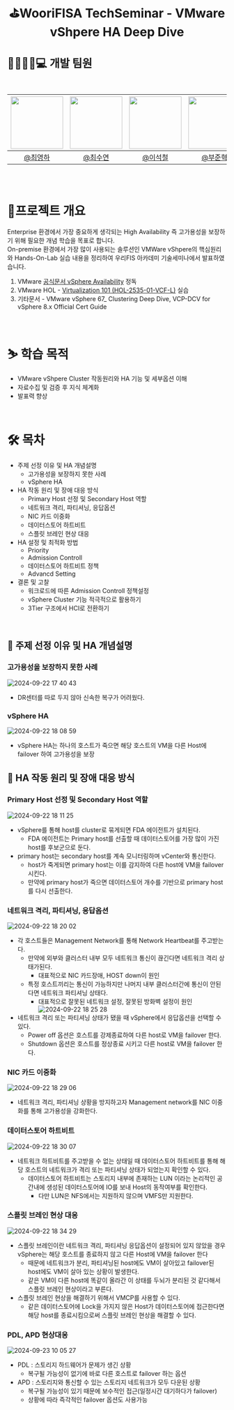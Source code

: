 # <p align="center">⛳WooriFISA TechSeminar - VMware vShpere HA Deep Dive

<h2 style="font-size: 25px;"> 👨‍👨‍👧‍👦💻 개발 팀원 <br>
<br>
    
|<img src="https://avatars.githubusercontent.com/u/64997345?v=4" width="120" height="120"/>|<img src="https://avatars.githubusercontent.com/u/86272865?v=4" width="120" height="120"/>|<img src="https://avatars.githubusercontent.com/u/90691610?v=4" width="120" height="120"/>|<img src="https://avatars.githubusercontent.com/u/127727927?v=4" width="120" height="120"/>
|:-:|:-:|:-:|:-:|
|[@최영하](https://github.com/ChoiYoungha)|[@최수연](https://github.com/lotuxsoo)|[@이석철](https://github.com/SeokCheol-Lee)|[@부준혁](https://github.com/BooJunhyuk) 



<br>

# 🙆프로젝트 개요
Enterprise 환경에서 가장 중요하게 생각되는 High Availability 즉 고가용성을 보장하기 위해 필요한 개념 학습을 목표로 합니다.<br>
On-premise 환경에서 가장 많이 사용되는 솔루션인 VMWare vShpere의 핵심원리와 Hands-On-Lab 실습 내용을 정리하여 우리FIS 아카데미 기술세미나에서 발표하였습니다.

1. VMware [공식문서 vSphere Availability](https://docs.vmware.com/en/VMware-vSphere/7.0/com.vmware.vsphere.avail.doc/GUID-33A65FF7-DA22-4DC5-8B18-5A7F97CCA536.html) 정독
2. VMware HOL - [Virtualization 101 (HOL-2535-01-VCF-L)](https://labs.hol.vmware.com/HOL/catalog/lab/13928) 실습
3. 기타문서 - VMware vSphere 67_ Clustering Deep Dive, VCP-DCV for vSphere 8.x Official Cert Guide
<br>

# ⛷ 학습 목적
- VMware vShpere Cluster 작동원리와 HA 기능 및 세부옵션 이해
- 자료수집 및 검증 후 지식 체계화
- 발표력 향상
<br>

# 🛠 목차
- 주제 선정 이유 및 HA 개념설명
  - 고가용성을 보장하지 못한 사례
  - vSphere HA
- HA 작동 원리 및 장애 대응 방식
  - Primary Host 선정 및 Secondary Host 역할
  - 네트워크 격리, 파티셔닝, 응답옵션
  - NIC 카드 이중화
  - 데이터스토어 하트비트
  - 스플릿 브레인 현상 대응
- HA 설정 및 최적화 방법
  - Priority 
  - Admission Controll
  - 데이터스토어 하트비트 정책
  - Advancd Setting
- 결론 및 고찰
  - 워크로드에 따른 Admission Controll 정책설정
  - vSphere Cluster 기능 적극적으로 활용하기
  - 3Tier 구조에서 HCI로 전환하기
<br>

## 🥾 주제 선정 이유 및 HA 개념설명
### 고가용성을 보장하지 못한 사례
![2024-09-22 17 40 43](https://github.com/user-attachments/assets/f30c8fa0-cae1-436a-9693-183e30e7dd27)
- DR센터를 따로 두지 않아 신속한 복구가 어려웠다.
### vSphere HA
![2024-09-22 18 08 59](https://github.com/user-attachments/assets/2993f17d-b7d5-4921-a76e-e45e33f7d9ed)

- vSphere HA는 하나의 호스트가 죽으면 해당 호스트의 VM을 다른 Host에 failover 하여 고가용성을 보장
## 🎯 HA 작동 원리 및 장애 대응 방식
### Primary Host 선정 및 Secondary Host 역할
![2024-09-22 18 11 25](https://github.com/user-attachments/assets/28c135a3-17db-4b6f-b04e-fdf1ff70990b)
- vSphere를 통해 host를 cluster로 묶게되면 FDA 에이전트가 설치된다.
    - FDA 에이전트는 Primary host를 선출할 때 데이터스토어를 가장 많이 가진 host를 후보군으로 둔다.
- primary host는 secondary host를 계속 모니터링하며 vCenter와 통신한다.
    - host가 죽게되면 primary host는 이를 감지하여 다른 host에 VM을 failover 시킨다.
    - 만약에 primary host가 죽으면 데이터스토어 개수를 기반으로 primary host를 다시 선출한다.
### 네트워크 격리, 파티셔닝, 응답옵션
![2024-09-22 18 20 02](https://github.com/user-attachments/assets/13aeae30-7e57-4cc4-9470-186897692065)
- 각 호스트들은 Management Network를 통해 Network Heartbeat를 주고받는다.
    - 만약에 외부와 클러스터 내부 모두 네트워크 통신이 끊긴다면 네트워크 격리 상태가된다.
       - 대표적으로 NIC 카드장애, HOST down이 원인
    - 특정 호스트끼리는 통신이 가능하지만 나머지 내부 클러스터간에 통신이 안된다면 네트워크 파티셔닝 상태다.
       - 대표적으로 잘못된 네트워크 설정, 잘못된 방화벽 설정이 원인
![2024-09-22 18 25 28](https://github.com/user-attachments/assets/19f2a86c-4781-4f97-b7da-28fe1401835c)
- 네트워크 격리 또는 파티셔닝 상태가 됐을 때 vSphere에서 응답옵션을 선택할 수 있다.
    - Power off 옵션은 호스트를 강제종료하여 다른 host로 VM을 failover 한다.
    - Shutdown 옵션은 호스트를 정상종료 시키고 다른 host로 VM을 failover 한다.

### NIC 카드 이중화
![2024-09-22 18 29 06](https://github.com/user-attachments/assets/1fa36c7d-deba-49e3-8acd-7def049b7210)

- 네트워크 격리, 파티셔닝 상황을 방지하고자 Management network를 NIC 이중화를 통해 고가용성을 강화한다.

### 데이터스토어 하트비트
![2024-09-22 18 30 07](https://github.com/user-attachments/assets/698bdcf5-cd76-4662-a4ff-040678206a50)
- 네트워크 하트비트를 주고받을 수 없는 상태일 때 데이터스토어 하트비트를 통해 해당 호스트의 네트워크가 격리 또는 파티셔닝 상태가 되었는지 확인할 수 있다.
    - 데이터스토어 하트비트는 스토리지 내부에 존재하는 LUN 이라는 논리적인 공간내에 생성된 데이터스토어에 IO를 보내 Host의 동작여부를 확인한다.
        - 다만 LUN은 NFS에서는 지원하지 않으며 VMFS만 지원한다.
### 스플릿 브레인 현상 대응
![2024-09-22 18 34 29](https://github.com/user-attachments/assets/02ad7b75-1620-489c-8b53-a3294787b819)
- 스플릿 브레인이란 네트워크 격리, 파티셔닝 응답옵션이 설정되어 있지 않았을 경우 vSphere는 해당 호스트를 종료하지 않고 다른 Host에 VM을 failover 한다
    - 때문에 네트워크가 분리, 파티셔닝된 host에도 VM이 살아있고 failover된 host에도 VM이 살아 있는 상황이 발생한다.
    - 같은 VM이 다른 host에 똑같이 올라간 이 상태를 두뇌가 분리된 것 같다해서 스플릿 브레인 현상이라고 부른다.
- 스플릿 브레인 현상을 해결하기 위해서 VMCP를 사용할 수 있다.
    - 같은 데이터스토어에 Lock을 가지지 않은 Host가 데이터스토어에 접근한다면 해당 host를 종료시킴으로써 스플릿 브레인 현상을 해결할 수 있다.

### PDL, APD 현상대응
![2024-09-23 10 05 27](https://github.com/user-attachments/assets/673d98f9-eeae-4220-b364-c49969149ae0)
- PDL : 스토리지 하드웨어가 문제가 생긴 상황
    - 복구될 가능성이 없기에 바로 다른 호스트로 failover 하는 옵션 
- APD : 스토리지와 통신할 수 있는 스토리지 네트워크가 모두 다운된 상황
    - 복구될 가능성이 있기 때문에 보수적인 접근(일정시간 대기하다가 failover)
    - 상황에 따라 즉각적인 failover 옵션도 사용가능
 

